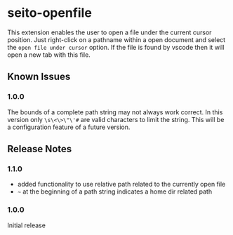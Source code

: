# seito-openfile

This extension enables the user to open a file under the current cursor position. Just right-click on a pathname within a open document and select the ```open file under cursor``` option.
If the file is found by vscode then it will open a new tab with this file.

## Known Issues

### 1.0.0
The bounds of a complete path string may not always work correct. In this version only ```\s\<\>\"\'#``` are valid characters to limit the string. This will be a configuration feature of a future version.

## Release Notes

### 1.1.0

- added functionality to use relative path related to the currently open file
- ```~``` at the beginning of a path string indicates a home dir related path

### 1.0.0

Initial release

